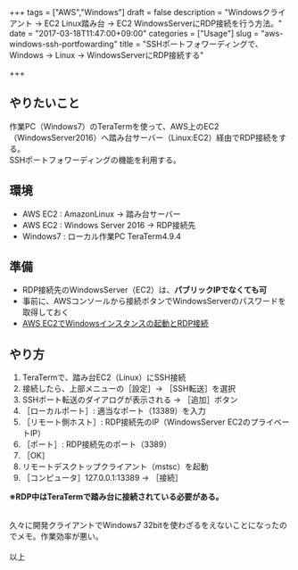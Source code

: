 +++
tags = ["AWS","Windows"]
draft = false
description = "Windowsクライアント → EC2 Linux踏み台 → EC2 WindowsServerにRDP接続を行う方法。"
date = "2017-03-18T11:47:00+09:00"
categories = ["Usage"]
slug = "aws-windows-ssh-portfowarding"
title = "SSHポートフォワーディングで、Windows → Linux → WindowsServerにRDP接続する"

+++

## やりたいこと
作業PC（Windows7）のTeraTermを使って、AWS上のEC2（WindowsServer2016）へ踏み台サーバー（Linux:EC2）経由でRDP接続をする。<br>
SSHポートフォワーディングの機能を利用する。


## 環境
- AWS EC2 : AmazonLinux -> 踏み台サーバー
- AWS EC2 : Windows Server 2016 -> RDP接続先
- Windows7 : ローカル作業PC TeraTerm4.9.4


## 準備
- RDP接続先のWindowsServer（EC2）は、**パブリックIPでなくても可**
- 事前に、AWSコンソールから接続ボタンでWindowsServerのパスワードを取得しておく
- [AWS EC2でWindowsインスタンスの起動とRDP接続](http://mzgkworks.com/post/aws-ec2-windows-rdp/)


## やり方
1. TeraTermで、踏み台EC2（Linux）にSSH接続
2. 接続したら、上部メニューの［設定］-> ［SSH転送］を選択
3. SSHポート転送のダイアログが表示される -> ［追加］ボタン
4. ［ローカルポート］: 適当なポート（13389）を入力
5. ［リモート側ホスト］: RDP接続先のIP（WindowsServer EC2のプライベートIP）
6. ［ポート］: RDP接続先のポート（3389）
7. ［OK］
8. リモートデスクトップクライアント（mstsc）を起動
9. ［コンピュータ］127.0.0.1:13389 -> ［接続］

**※RDP中はTeraTermで踏み台に接続されている必要がある。**
<br><br>

久々に開発クライアントでWindows7 32bitを使わざるをえないことになったのでメモ。作業効率が悪い。<br><br>
以上
